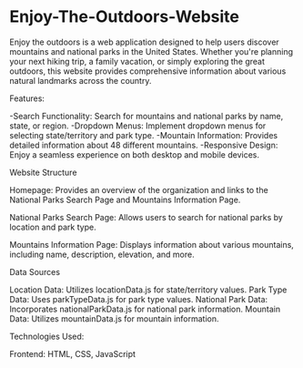 # Enjoy-The-Outdoors-Website

Enjoy the outdoors is a web application designed to help users discover mountains and national parks in the United States. Whether you're planning your next hiking trip, a family vacation, or simply exploring the great outdoors, this website provides comprehensive information about various natural landmarks across the country.

Features:

-Search Functionality: Search for mountains and national parks by name, state, or region.
-Dropdown Menus: Implement dropdown menus for selecting state/territory and park type.
-Mountain Information: Provides detailed information about 48 different mountains.
-Responsive Design: Enjoy a seamless experience on both desktop and mobile devices.

Website Structure

Homepage: Provides an overview of the organization and links to the National Parks Search Page and Mountains Information Page.

National Parks Search Page: Allows users to search for national parks by location and park type.

Mountains Information Page: Displays information about various mountains, including name, description, elevation, and more.

Data Sources

Location Data: Utilizes locationData.js for state/territory values.
Park Type Data: Uses parkTypeData.js for park type values.
National Park Data: Incorporates nationalParkData.js for national park information.
Mountain Data: Utilizes mountainData.js for mountain information.

Technologies Used:

Frontend: HTML, CSS, JavaScript

